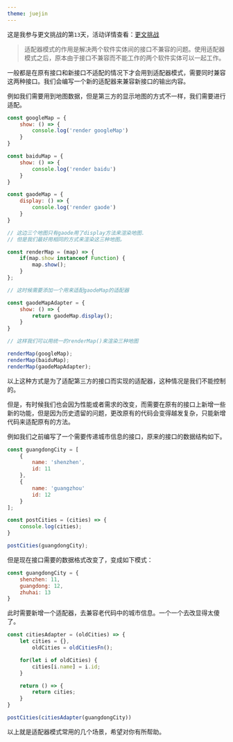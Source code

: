 ```yaml
---
theme: juejin
---
```


这是我参与更文挑战的第`13`天，活动详情查看：[更文挑战](https://juejin.cn/post/6967194882926444557)

> 适配器模式的作用是解决两个软件实体间的接口不兼容的问题。使用适配器模式之后，原本由于接口不兼容而不能工作的两个软件实体可以一起工作。

一般都是在原有接口和新接口不适配的情况下才会用到适配器模式，需要同时兼容这两种接口。我们会编写一个新的适配器来兼容新接口的输出内容。

例如我们需要用到地图数据，但是第三方的显示地图的方式不一样，我们需要进行适配。

``` js
const googleMap = {
    show: () => {
        console.log('render googleMap')
    }
}

const baiduMap = {
    show: () => {
        console.log('render baidu')
    }
}

const gaodeMap = {
    display: () => {
        console.log('render gaode')
    }
}

// 这边三个地图只有gaode用了display方法来渲染地图.
// 但是我们最好用相同的方式来渲染这三种地图。

const renderMap = (map) => {
    if(map.show instanceof Function) {
        map.show();
    }
};

// 这时候需要添加一个用来适配gaodeMap的适配器

const gaodeMapAdapter = {
    show: () => {
        return gaodeMap.display();
    }
}

// 这样我们可以用统一的renderMap()来渲染三种地图

renderMap(googleMap);
renderMap(baiduMap);
renderMap(gaodeMapAdapter);
```

以上这种方式是为了适配第三方的接口而实现的适配器，这种情况是我们不能控制的。

但是，有时候我们也会因为性能或者需求的改变，而需要在原有的接口上新增一些新的功能，但是因为历史遗留的问题，更改原有的代码会变得越发复杂，只能新增代码来适配原有的方法。

例如我们之前编写了一个需要传递城市信息的接口，原来的接口的数据结构如下。

``` js
const guangdongCity = [
    {
        name: 'shenzhen',
        id: 11
    },
    {
        name: 'guangzhou'
        id: 12
    }
];

const postCities = (cities) => {
    console.log(cities);
}

postCities(guangdongCity);
```

但是现在接口需要的数据格式改变了，变成如下模式：

``` js
const guangdongCity = {
    shenzhen: 11,
    guangdong: 12,
    zhuhai: 13
}
```

此时需要新增一个适配器，去兼容老代码中的城市信息。一个一个去改显得太傻了。

``` js
const citiesAdapter = (oldCities) => {
    let cities = {},
        oldCities = oldCitiesFn();

    for(let i of oldCities) {
        cities[i.name] = i.id;
    }

    return () => {
        return cities;
    }
}

postCities(citiesAdapter(guangdongCity))
```

以上就是适配器模式常用的几个场景，希望对你有所帮助。
